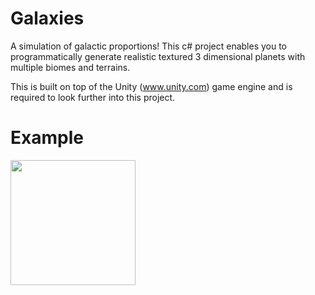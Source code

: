 # Galaxies
A simulation of galactic proportions! This c# project enables you to programmatically generate realistic textured 3 dimensional planets with multiple biomes and terrains.

This is built on top of the Unity (www.unity.com) game engine and is required to look further into this project.

# Example
<img src="https://secure-user-management-assets.s3-eu-west-1.amazonaws.com/planet_example.jpeg" width="200" height="200" />

